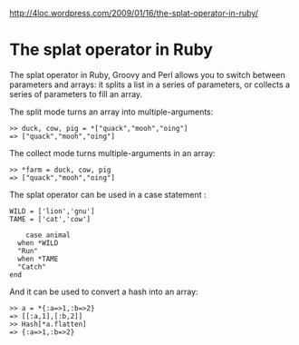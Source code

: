 ﻿http://4loc.wordpress.com/2009/01/16/the-splat-operator-in-ruby/

# The splat operator in Ruby #

The splat operator in Ruby, Groovy and Perl allows
you to switch between parameters and arrays:
it splits a list in a series of parameters,
or collects a series of parameters to fill an array.

The split mode turns an array into multiple-arguments:

	>> duck, cow, pig = *["quack","mooh","oing"]
	=> ["quack","mooh","oing"]

The collect mode turns multiple-arguments in an array:

	>> *farm = duck, cow, pig
	=> ["quack","mooh","oing"]
	
The splat operator can be used in a case statement :

	WILD = ['lion','gnu']
	TAME = ['cat','cow']
        
        case animal
	  when *WILD
	  "Run"
	  when *TAME
	  "Catch"
	end

And it can be used to convert a hash into an array:

	>> a = *{:a=>1,:b=>2}
	=> [[:a,1],[:b,2]]
	>> Hash[*a.flatten]
	=> {:a=>1,:b=>2}


